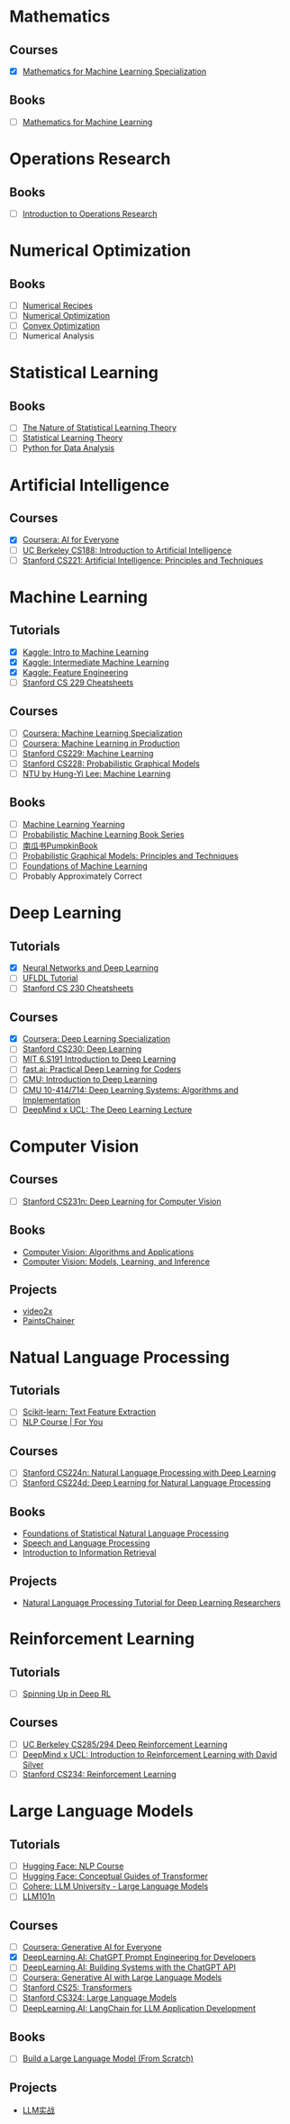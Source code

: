 # Mathematics

## Courses

- [x] [Mathematics for Machine Learning Specialization](https://www.coursera.org/specializations/mathematics-machine-learning)

## Books

- [ ] [Mathematics for Machine Learning](https://mml-book.github.io/)

# Operations Research

## Books

- [ ] [Introduction to Operations Research](https://www.mheducation.com/highered/product/Introduction-to-Operations-Research-Hillier.html)

# Numerical Optimization

## Books

- [ ] [Numerical Recipes](http://numerical.recipes/)
- [ ] [Numerical Optimization](https://link.springer.com/book/10.1007/978-0-387-40065-5)
- [ ] [Convex Optimization](https://web.stanford.edu/~boyd/cvxbook/)
- [ ] Numerical Analysis

# Statistical Learning

## Books

- [ ] [The Nature of Statistical Learning Theory](https://www.springer.com/gp/book/9780387987804)
- [ ] [Statistical Learning Theory](https://www.wiley.com/en-us/Statistical+Learning+Theory-p-9780471030034)
- [ ] [Python for Data Analysis](https://wesmckinney.com/book/)

# Artificial Intelligence

## Courses

- [x] [Coursera: AI for Everyone](https://www.coursera.org/learn/ai-for-everyone)
- [ ] [UC Berkeley CS188: Introduction to Artificial Intelligence](https://inst.eecs.berkeley.edu/~cs188)
- [ ] [Stanford CS221: Artificial Intelligence: Principles and Techniques](https://stanford-cs221.github.io/)

# Machine Learning

## Tutorials

- [x] [Kaggle: Intro to Machine Learning](https://www.kaggle.com/learn/intro-to-machine-learning)
- [x] [Kaggle: Intermediate Machine Learning](https://www.kaggle.com/learn/intermediate-machine-learning)
- [x] [Kaggle: Feature Engineering](https://www.kaggle.com/learn/feature-engineering)
- [ ] [Stanford CS 229 Cheatsheets](https://stanford.edu/~shervine/teaching/cs-229/)

## Courses

- [ ] [Coursera: Machine Learning Specialization](https://www.coursera.org/specializations/machine-learning-introduction)
- [ ] [Coursera: Machine Learning in Production](https://www.coursera.org/learn/introduction-to-machine-learning-in-production)
- [ ] [Stanford CS229: Machine Learning](https://cs229.stanford.edu/syllabus-fall2022.html)
- [ ] [Stanford CS228: Probabilistic Graphical Models](https://cs.stanford.edu/~ermon/cs228)
- [ ] [NTU by Hung-Yi Lee: Machine Learning](https://speech.ee.ntu.edu.tw/~hylee/ml/2021-spring.php)

## Books

- [ ] [Machine Learning Yearning](https://www.deeplearning.ai/machine-learning-yearning/)
- [ ] [Probabilistic Machine Learning Book Series](https://probml.github.io/pml-book/)
- [ ] [南瓜书PumpkinBook](https://datawhalechina.github.io/pumpkin-book)
- [ ] [Probabilistic Graphical Models: Principles and Techniques](https://mitpress.mit.edu/books/probabilistic-graphical-models)
- [ ] [Foundations of Machine Learning](https://mitpress.mit.edu/9780262039406/foundations-of-machine-learning/)
- [ ] Probably Approximately Correct

# Deep Learning

## Tutorials

- [x] [Neural Networks and Deep Learning](http://neuralnetworksanddeeplearning.com)
- [ ] [UFLDL Tutorial](http://deeplearning.stanford.edu/tutorial/)
- [ ] [Stanford CS 230 Cheatsheets](https://stanford.edu/~shervine/teaching/cs-230/)

## Courses

- [x] [Coursera: Deep Learning Specialization](https://www.coursera.org/specializations/deep-learning)
- [ ] [Stanford CS230: Deep Learning](https://cs230.stanford.edu/lecture/)
- [ ] [MIT 6.S191 Introduction to Deep Learning](http://introtodeeplearning.com/)
- [ ] [fast.ai: Practical Deep Learning for Coders](https://course.fast.ai/)
- [ ] [CMU: Introduction to Deep Learning](https://deeplearning.cs.cmu.edu/)
- [ ] [CMU 10-414/714: Deep Learning Systems: Algorithms and Implementation](https://dlsyscourse.org/)
- [ ] [DeepMind x UCL: The Deep Learning Lecture](https://deepmind.com/learning-resources/deep-learning-lecture-series-2020)

# Computer Vision

## Courses

- [ ] [Stanford CS231n: Deep Learning for Computer Vision](https://cs231n.github.io/)

## Books

* [Computer Vision: Algorithms and Applications](http://szeliski.org/Book/)
* [Computer Vision:  Models, Learning, and Inference](http://www.computervisionmodels.com/)

## Projects

* [video2x](https://github.com/k4yt3x/video2x)
* [PaintsChainer](https://github.com/pfnet/PaintsChainer)

# Natual Language Processing

## Tutorials

- [ ] [Scikit-learn: Text Feature Extraction](https://scikit-learn.org/stable/modules/feature_extraction.html#text-feature-extraction)
- [ ] [NLP Course | For You](https://lena-voita.github.io/nlp_course.html)

## Courses

- [ ] [Stanford CS224n: Natural Language Processing with Deep Learning](http://web.stanford.edu/class/cs224n/)
- [ ] [Stanford CS224d: Deep Learning for Natural Language Processing](http://cs224d.stanford.edu/)

## Books

* [Foundations of Statistical Natural Language Processing](https://nlp.stanford.edu/fsnlp/)
* [Speech and Language Processing](https://home.cs.colorado.edu/~martin/slp.html)
* [Introduction to Information Retrieval](https://nlp.stanford.edu/IR-book/)

## Projects

* [Natural Language Processing Tutorial for Deep Learning Researchers](https://github.com/graykode/nlp-tutorial)

# Reinforcement Learning

## Tutorials

- [ ] [Spinning Up in Deep RL](https://spinningup.openai.com/en/latest/)

## Courses

- [ ] [UC Berkeley CS285/294 Deep Reinforcement Learning](http://rail.eecs.berkeley.edu/deeprlcourse/)
- [ ] [DeepMind x UCL: Introduction to Reinforcement Learning with David Silver](https://deepmind.com/learning-resources/-introduction-reinforcement-learning-david-silver)
- [ ] [Stanford CS234: Reinforcement Learning](http://web.stanford.edu/class/cs234/index.html)

# Large Language Models

## Tutorials

- [ ] [Hugging Face: NLP Course](https://huggingface.co/learn/nlp-course/chapter1/1)
- [ ] [Hugging Face: Conceptual Guides of Transformer](https://huggingface.co/docs/transformers/philosophy)
- [ ] [Cohere: LLM University - Large Language Models](https://cohere.com/llmu)
- [ ] [LLM101n](https://github.com/karpathy/LLM101n)

## Courses

- [ ] [Coursera: Generative AI for Everyone](https://www.coursera.org/learn/generative-ai-for-everyone)
- [x] [DeepLearning.AI: ChatGPT Prompt Engineering for Developers](https://www.deeplearning.ai/short-courses/chatgpt-prompt-engineering-for-developers/)
- [ ] [DeepLearning.AI: Building Systems with the ChatGPT API](https://www.deeplearning.ai/short-courses/building-systems-with-chatgpt/)
- [ ] [Coursera: Generative AI with Large Language Models](https://www.coursera.org/learn/generative-ai-with-llms)
- [ ] [Stanford CS25: Transformers](https://web.stanford.edu/class/cs25/)
- [ ] [Stanford CS324: Large Language Models](https://stanford-cs324.github.io/winter2023/)
- [ ] [DeepLearning.AI: LangChain for LLM Application Development](https://www.deeplearning.ai/short-courses/langchain-for-llm-application-development/)

## Books

- [ ] [Build a Large Language Model (From Scratch)](https://github.com/rasbt/LLMs-from-scratch)

## Projects

* [LLM实战](https://github.com/liguodongiot/llm-action)
